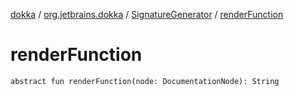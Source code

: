 [dokka](../../index.md) / [org.jetbrains.dokka](../index.md) / [SignatureGenerator](index.md) / [renderFunction](renderFunction.md)

# renderFunction

```
abstract fun renderFunction(node: DocumentationNode): String
```
